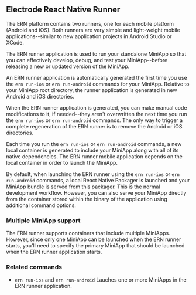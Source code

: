 ## Electrode React Native Runner

The ERN platform contains two runners, one for each mobile platform (Android and iOS). Both runners are very simple and light-weight mobile applications--similar to new application projects in Android Studio or XCode.

The ERN runner application is used to run your standalone MiniApp so that you can effectively develop, debug, and test your MiniApp--before releasing a new or updated version of the MiniApp.

An ERN runner application is automatically generated the first time you use the `ern run-ios` or `ern run-android` commands for your MiniApp. Relative to your MiniApp root directory, the runner application is generated in new Android and iOS directories.

When the ERN runner application is generated, you can make manual code modifications to it, if needed--they aren't overwritten the next time you run the `ern run-ios` or `ern run-android` commands. The only way to trigger a complete regeneration of the ERN runner is to remove the Android or iOS directories.

Each time you run the `ern run-ios` or `ern run-android` commands, a new local container is generated to include your MiniApp along with all of its native dependencies. The ERN runner mobile application depends on the local container in order to launch the MiniApp.

By default, when launching the ERN runner using the `ern run-ios` or `ern run-android` commands, a local React Native Packager is launched and your MiniApp bundle is served from this packager. This is the normal development workflow. However, you can also serve your MiniApp directly from the container stored within the binary of the application using additional command options.

### Multiple MiniApp support

The ERN runner supports containers that include multiple MiniApps. However, since only one MiniApp can be launched when the ERN runner starts, you'll need to specify the primary MiniApp that should be launched when the ERN runner application starts.

### Related commands

- `ern run-ios` and `ern run-android`
Lauches one or more MiniApps in the ERN runner application.
